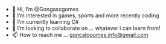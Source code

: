 - 👋 Hi, I’m @Gongascgomes
- 👀 I’m interested in games, sports and more recently coding
- 🌱 I’m currently learning C#
- 💞️ I’m looking to collaborate on ... whatever i can learn from!
- 📫 How to reach me ... goncalogomes.info@gmail.com

<!---
Gongascgomes/Gongascgomes is a ✨ special ✨ repository because its `README.md` (this file) appears on your GitHub profile.
You can click the Preview link to take a look at your changes.
--->

